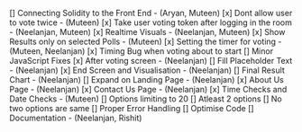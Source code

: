 [] Connecting Solidity to the Front End - (Aryan, Muteen)
[x] Dont allow user to vote twice - (Muteen)
[x] Take user voting token after logging in the room - (Neelanjan, Muteen) 
[x] Realtime Visuals - (Neelanjan, Muteen)
[x] Show Results only on selected Polls - (Muteen)
[x] Setting the timer for voting - (Muteen, Neelanjan)
[x] Timing Bug when voting about to start
[] Minor JavaScript Fixes
[x] After voting screen - (Neelanjan)
[] Fill Placeholder Text - (Neelanjan)
[x] End Screen and Visualisation - (Neelanjan)
[] Final Result Chart - (Neelanjan)
[] Expand on Landing Page - (Neelanjan)
[x] About Us Page - (Neelanjan)
[x] Contact Us Page - (Neelanjan)
[x] Time Checks and Date Checks - (Muteen)
[] Options limiting to 20
[] Atleast 2 options
[] No two options are same
[] Proper Error Handling
[] Optimise Code
[] Documentation - (Neelanjan, Rishit)